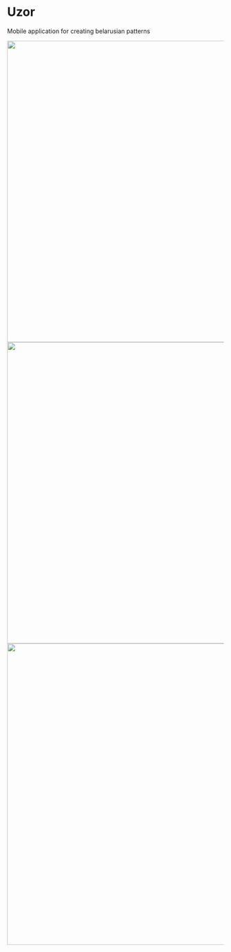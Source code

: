 # Uzor
Mobile application for creating belarusian patterns

<img src="https://github.com/Ljakhouski/Uzor/blob/main/Screenshots/0.png"  height="700">
<img src="https://github.com/Ljakhouski/Uzor/blob/main/Screenshots/1.jpg"  height="700">
<img src="https://github.com/Ljakhouski/Uzor/blob/main/Screenshots/2.jpg"  height="700">
